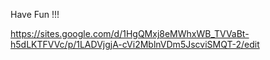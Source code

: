Have Fun !!!

https://sites.google.com/d/1HgQMxj8eMWhxWB_TVVaBt-h5dLKTFVVc/p/1LADVjgjA-cVi2MblnVDm5JscviSMQT-2/edit

